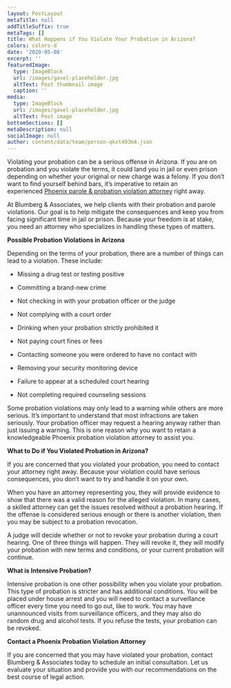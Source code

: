 ```yaml
---
layout: PostLayout
metaTitle: null
addTitleSuffix: true
metaTags: []
title: What Happens if You Violate Your Probation in Arizona?
colors: colors-d
date: '2020-05-08'
excerpt: ''
featuredImage:
  type: ImageBlock
  url: /images/gavel-placeholder.jpg
  altText: Post thumbnail image
  caption: ''
media:
  type: ImageBlock
  url: /images/gavel-placeholder.jpg
  altText: Post image
bottomSections: []
metaDescription: null
socialImage: null
author: content/data/team/person-qkxt493m4.json
---
```


Violating your probation can be a serious offense in Arizona. If you are on probation and you violate the terms, it could land you in jail or even prison depending on whether your original or new charge was a felony. If you don’t want to find yourself behind bars, it’s imperative to retain an experienced [Phoenix parole & probation violation attorney](https://azblumberglaw.com/phoenix-criminal-attorney/parole-probation-violations/) right away.

At Blumberg & Associates, we help clients with their probation and parole violations. Our goal is to help mitigate the consequences and keep you from facing significant time in jail or prison. Because your freedom is at stake, you need an attorney who specializes in handling these types of matters.

**Possible Probation Violations in Arizona**

Depending on the terms of your probation, there are a number of things can lead to a violation. These include:

- Missing a drug test or testing positive

- Committing a brand-new crime

- Not checking in with your probation officer or the judge

- Not complying with a court order

- Drinking when your probation strictly prohibited it

- Not paying court fines or fees

- Contacting someone you were ordered to have no contact with

- Removing your security monitoring device

- Failure to appear at a scheduled court hearing

- Not completing required counseling sessions

Some probation violations may only lead to a warning while others are more serious. It’s important to understand that most infractions are taken seriously. Your probation officer may request a hearing anyway rather than just issuing a warning. This is one reason why you want to retain a knowledgeable Phoenix probation violation attorney to assist you.

**What to Do if You Violated Probation in Arizona?**

If you are concerned that you violated your probation, you need to contact your attorney right away. Because your violation could have serious consequences, you don’t want to try and handle it on your own.

When you have an attorney representing you, they will provide evidence to show that there was a valid reason for the alleged violation. In many cases, a skilled attorney can get the issues resolved without a probation hearing. If the offense is considered serious enough or there is another violation, then you may be subject to a probation revocation.

A judge will decide whether or not to revoke your probation during a court hearing. One of three things will happen. They will revoke it, they will modify your probation with new terms and conditions, or your current probation will continue.

**What is Intensive Probation?**

Intensive probation is one other possibility when you violate your probation. This type of probation is stricter and has additional conditions. You will be placed under house arrest and you will need to contact a surveillance officer every time you need to go out, like to work. You may have unannounced visits from surveillance officers, and they may also do random drug and alcohol tests. If you refuse the tests, your probation can be revoked.

**Contact a Phoenix Probation Violation Attorney**

If you are concerned that you may have violated your probation, contact Blumberg & Associates today to schedule an initial consultation. Let us evaluate your situation and provide you with our recommendations on the best course of legal action.
